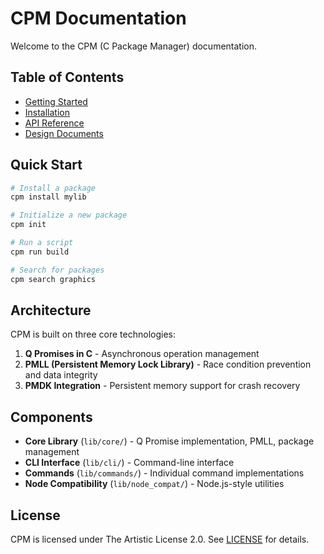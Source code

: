 # CPM Documentation

Welcome to the CPM (C Package Manager) documentation.

## Table of Contents

- [Getting Started](manual/getting-started.md)
- [Installation](manual/installation.md)
- [API Reference](api/README.md)
- [Design Documents](design/README.md)

## Quick Start

```bash
# Install a package
cpm install mylib

# Initialize a new package
cpm init

# Run a script
cpm run build

# Search for packages
cpm search graphics
```

## Architecture

CPM is built on three core technologies:

1. **Q Promises in C** - Asynchronous operation management
2. **PMLL (Persistent Memory Lock Library)** - Race condition prevention and data integrity
3. **PMDK Integration** - Persistent memory support for crash recovery

## Components

- **Core Library** (`lib/core/`) - Q Promise implementation, PMLL, package management
- **CLI Interface** (`lib/cli/`) - Command-line interface
- **Commands** (`lib/commands/`) - Individual command implementations
- **Node Compatibility** (`lib/node_compat/`) - Node.js-style utilities

## License

CPM is licensed under The Artistic License 2.0. See [LICENSE](../LICENSE) for details.
